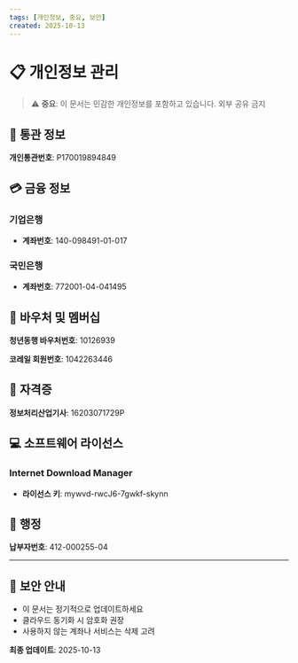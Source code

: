 ```yaml
---
tags: [개인정보, 중요, 보안]
created: 2025-10-13
---
```


# 📋 개인정보 관리

> ⚠️ **중요**: 이 문서는 민감한 개인정보를 포함하고 있습니다. 외부 공유 금지

## 🔐 통관 정보

**개인통관번호**: P170019894849

## 💳 금융 정보

### 기업은행
- **계좌번호**: 140-098491-01-017

### 국민은행
- **계좌번호**: 772001-04-041495

## 🎫 바우처 및 멤버십

**청년동행 바우처번호**: 10126939

**코레일 회원번호**: 1042263446

## 📄 자격증

**정보처리산업기사**: 16203071729P

## 💻 소프트웨어 라이선스

### Internet Download Manager
- **라이선스 키**: mywvd-rwcJ6-7gwkf-skynn

## 📝 행정

**납부자번호**: 412-000255-04

---

## 📌 보안 안내

- 이 문서는 정기적으로 업데이트하세요
- 클라우드 동기화 시 암호화 권장
- 사용하지 않는 계좌나 서비스는 삭제 고려

**최종 업데이트**: 2025-10-13
